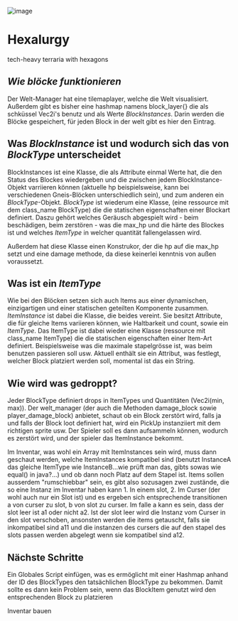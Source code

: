 ![image](https://github.com/user-attachments/assets/a26af0ad-4610-4eec-a90e-5ee1adedffe0)



# Hexalurgy
tech-heavy terraria with hexagons


*Wie blöcke funktionieren*
--------------------------
Der Welt-Manager hat eine tilemaplayer, welche die Welt visualisiert.
Außerdem gibt es bisher eine hashmap namens block_layer{} die als schküssel Vec2i's benutz und als Werte *BlockInstances*. Darin werden die Blöcke gespeichert, für jeden Block in der welt gibt es hier den Eintrag.


Was *BlockInstance* ist und wodurch sich das von *BlockType* unterscheidet
--------------------------------------------------------------------------

BlockInstances ist eine Klasse, die als Attribute einmal Werte hat, die den Status des Blockes wiedergeben und die zwischen jedem BlockInstance-Objekt varriieren können (aktuelle hp beispielsweise, kann bei verschiedenen Gneis-Blöcken unterschiedlich sein), und zum anderen ein *BlockType*-Objekt. *BlockType* ist wiederum eine Klasse, (eine ressource mit dem class_name BlockType) die die statischen eigenschaften einer Blockart definiert. 
Daszu gehört welches Geräusch abgespielt wird - beim beschädigen, beim zerstören - was die max_hp und die härte des Blockes ist und welches *ItemType* in welcher quantität fallengelassen wird. 

Außerdem hat diese Klasse einen Konstrukor, der die hp auf die max_hp setzt und eine damage methode, da diese keinerlei kenntnis von außen voraussetzt. 

Was ist ein *ItemType*
----------------------

Wie bei den Blöcken setzen sich auch Items aus einer dynamischen, einzigartigen und einer statischen geteilten Komponente zusammen. *ItemInstance* ist dabei die Klasse, die beides vereint. Sie besitzt Attribute, die für gleiche Items variieren können, wie Haltbarkeit und count, sowie ein *ItemType*. Das ItemType ist dabei wieder eine Klasse (ressource mit class_name ItemType) die die statischen eigenschaften einer Item-Art definiert. Beispielsweise was die maximale stapelgrösse ist, was beim benutzen passieren soll usw. Aktuell enthält sie ein Attribut, was festlegt, welcher Block platziert werden soll, momental ist das ein String. 


Wie wird was gedroppt?
----------------------

Jeder BlockType definiert drops in ItemTypes und Quantitäten (Vec2i(min, max)). Der welt_manager (der auch die Methoden damage_block sowie player_damage_block) anbietet, schaut ob ein Block zerstört wird, falls ja und falls
der Block loot definiert hat, wird ein PickUp instanziiert mit dem richtigen sprite usw. Der Spieler soll es dann aufsammeln können, wodurch es zerstört wird, und der spieler das ItemInstance bekommt. 

Im Inventar, was wohl ein Array mit ItemInstances sein wird, muss dann geschaut werden, welche ItemInstances kompatibel sind (benutzt InstanceA das gleiche ItemType wie InstanceB...wie prüft man das, gibts sowas wie equal() in java?...)
und ob dann noch Platz auf dem Stapel ist. Items sollen ausserdem "rumschiebbar" sein, es gibt also sozusagen zwei zustände, die so eine Instanz im Inventar haben kann 1. In einem slot, 2. Im Curser (der wohl auch nur ein Slot ist) und es ergeben sich entsprechende transitionen a von curser zu slot, b von slot zu curser. Im falle a kann es sein, dass der slot leer ist a1 oder nicht a2. Ist der slot leer wird die Instanz vom Curser in den slot verschoben, ansonsten werden die items getauscht, falls sie inkompatibel sind a11 und die instanzen des cursers die auf den stapel des slots passen werden abgelegt wenn sie kompatibel sind a12. 

Nächste Schritte
----------------

Ein Globales Script einfügen, was es ermöglicht mit einer Hashmap anhand der ID des BlockTypes den tatsächlichen BlockType zu bekommen. Damit sollte es dann kein Problem sein, wenn das BlockItem genutzt wird den entsprechenden Block zu platzieren

Inventar bauen
